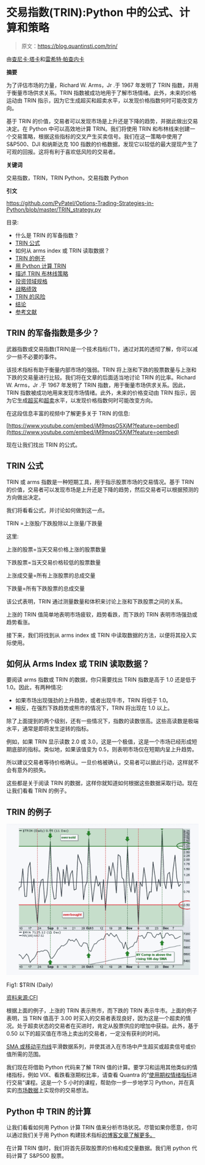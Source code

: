 # 交易指数(TRIN):Python 中的公式、计算和策略

> 原文：<https://blog.quantinsti.com/trin/>

由[查尼卡·塔卡](https://www.linkedin.com/in/chainika-bahl-thakar-b32971155/)和[雷希特·帕查内卡](https://www.linkedin.com/in/rekhit/)

**摘要**

为了评估市场的力量，Richard W. Arms，Jr .于 1967 年发明了 TRIN 指数，并用于衡量市场供求关系。TRIN 指数被成功地用于了解市场情绪。此外，未来的价格运动由 TRIN 指示，因为它生成超买和超卖水平，以发现价格指数何时可能改变方向。

基于 TRIN 的价值，交易者可以发现市场是上升还是下降的趋势，并据此做出交易决定。在 Python 中可以高效地计算 TRIN。我们将使用 TRIN 和布林线来创建一个交易策略，根据这些指标的交叉产生买卖信号。我们在这一策略中使用了 S&P500、DJI 和纳斯达克 100 指数的价格数据，发现它以较低的最大提现产生了可观的回报。这将有利于喜欢低风险的交易者。

**关键词**

交易指数，TRIN，TRIN Python，交易指数 Python

**引文**

https://github.com/PyPatel/Options-Trading-Strategies-in-Python/blob/master/TRIN_strategy.py

目录:

*   什么是 TRIN 的军备指数？
*   [TRIN 公式](#formula-of-trin)
*   如何从 arms index 或 TRIN 读取数据？
*   [TRIN 的例子](#example-of-trin)
*   [用 Python 计算 TRIN](#calculation-of-trin-in-python)
*   [描述 TRIN 布林线策略](#trin-strategy-with-bollinger-bands)
*   [投资领域规格](#specification-of-the-investment-universe)
*   [战略绩效](#performance-of-the-strategy)
*   [TRIN 的风险](#risks-in-trin)
*   [结论](#conclusion)
*   [参考文献](#references)

## TRIN 的军备指数是多少？

武器指数或交易指数(TRIN)是一个技术指标(T1)，通过对其的透彻了解，你可以减少一些不必要的事件。

该技术指标有助于衡量内部市场的强弱。TRIN 将上涨和下跌的股票数量与上涨和下跌的交易量进行比较。我们将在文章的后面适当地讨论 TRIN 的比率。Richard W. Arms，Jr .于 1967 年发明了 TRIN 指数，用于衡量市场供求关系。因此，TRIN 指数被成功地用来发现市场情绪。此外，未来的价格变动由 TRIN 指示，因为它生成[超买](https://quantra.quantinsti.com/glossary/Overbought)和[超卖](https://quantra.quantinsti.com/glossary/Oversold)水平，以发现价格指数何时可能改变方向。

在这段信息丰富的视频中了解更多关于 TRIN 的信息:



[https://www.youtube.com/embed/iM9mqsO5XjM?feature=oembed](https://www.youtube.com/embed/iM9mqsO5XjM?feature=oembed)



现在让我们找出 TRIN 的公式。

## TRIN 公式

TRIN 或 arms 指数是一种短期工具，用于指示股票市场的交易情况。基于 TRIN 的价值，交易者可以发现市场是上升还是下降的趋势，然后交易者可以根据预测的方向做出决定。

我们将看看公式，并讨论如何做到这一点。

TRIN =上涨股/下跌股除以上涨量/下跌量

这里:

上涨的股票=当天交易价格上涨的股票数量

下跌股票=当天交易价格较低的股票数量

上涨成交量=所有上涨股票的总成交量

下跌量=所有下跌股票的总成交量

该公式表明，TRIN 通过测量数量和体积来讨论上涨和下跌股票之间的关系。

上涨的 TRIN 值简单地表明市场疲软，趋势看跌，而下跌的 TRIN 表明市场强劲或趋势看涨。

接下来，我们将找到从 arms index 或 TRIN 中读取数据的方法，以便将其投入实际使用。

## 如何从 Arms Index 或 TRIN 读取数据？

要阅读 arms 指数或 TRIN 的数据，你只需要找出 TRIN 指数是高于 1.0 还是低于 1.0。因此，有两种情况:

*   如果市场出现强劲的上升趋势，或者出现牛市，TRIN 将低于 1.0。
*   相反，在强烈下跌趋势或熊市的情况下，TRIN 将出现在 1.0 以上。

除了上面提到的两个级别，还有一些情况下，指数的读数很高。这些高读数是极端水平，通常是即将发生逆转的指标。

例如，如果 TRIN 显示读数 2.0 或 3.0，这是一个极值，这是一个市场已经形成短期底部的指标。类似地，如果该值变为 0.5，则表明市场仅在短期内呈上升趋势。

所以建议交易者等待价格确认。一旦价格被确认，交易者可以据此行动，这样就不会有意外的损失。

这些都是关于阅读 TRIN 的数据，这样你就知道如何根据这些数据采取行动。现在让我们看看 TRIN 的例子。

## TRIN 的例子

![](img/6ca6cd7c27cd5eef2e9a43b13b32fadd.png)

Fig1: $TRIN (Daily)



[资料来源:CFI](https://corporatefinanceinstitute.com/resources/knowledge/trading-investing/trin-indicator-technical-analysis/)

根据上面的例子，上涨的 TRIN 表示熊市，而下跌的 TRIN 表示牛市。上面的例子表明，当 TRIN 值高于 3.00 时买入的交易者表现良好，因为这是一个超卖的情况。处于超卖状态的交易者在买进时，肯定从股票供应的增加中获益。此外，基于 0.50 以下的超买值在市场上卖出的交易者，一定没有获利的时间。

[SMA 或移动平均线](/moving-average-trading-strategies/)平滑数据系列，并使其进入在市场中产生超买或超卖信号或价值所需的范围。

我们现在将借助 Python 代码来了解 TRIN 值的计算。要学习和运用其他类似的情绪指标，例如 VIX、看跌看涨期权比率，请查看 Quantra 的“[使用期权情绪指标](https://quantra.quantinsti.com/course/trading-using-options-sentiment-indicators)进行交易”课程。这是一个 5 小时的课程，帮助你一步一步地学习 Python，并在真实的[市场数据](https://quantra.quantinsti.com/course/getting-market-data)上实现你的交易想法。

## Python 中 TRIN 的计算

让我们看看如何用 Python 计算 TRIN 值来分析市场状况。尽管如果你愿意，你可以通过我们关于用 Python 构建技术指标[的博客文章了解更多。](/build-technical-indicators-in-python/)

在计算 TRIN 值时，我们将首先获取股票的价格和成交量数据。我们用 python 代码计算了 S&P500 股票。